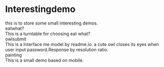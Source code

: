 # Interestingdemo
this is to store some small interesting demos.  
eatwhat?  
    This is a turntable for choosing eat what?  
owlsubmit  
  This is a Interface me model by readme.io. a cute owl closes its eyes when user input password.Response by resolution ratio.   
painting  
  This is a small demo based on mobile.
